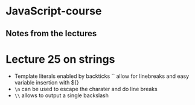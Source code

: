 # JavaScript-course

## Notes from the lectures

# Lecture 25 on strings

* Template literals enabled by backticks `` allow for linebreaks and easy variable insertion with ${}
* `\n` can be used to escape the charater and do line breaks
* `\\` allows to output a single backslash